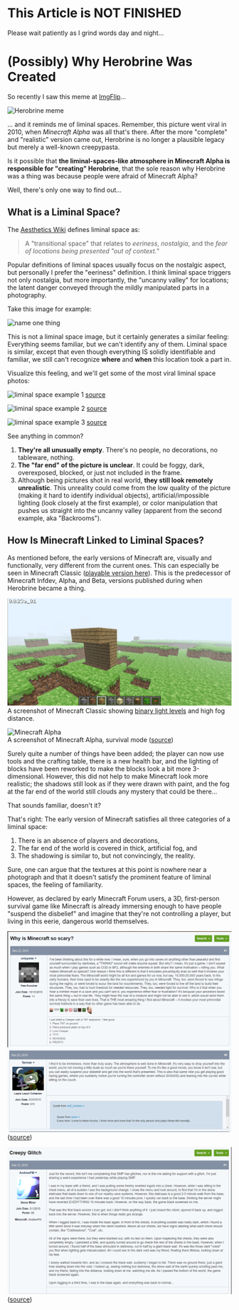 # This Article is NOT FINISHED
Please wait patiently as I grind words day and night...


# (Possibly) Why Herobrine Was Created

So recently I saw this meme at [ImgFlip](https://imgflip.com/i/5zcec6)...

![Herobrine meme](https://i.imgflip.com/5zcec6.jpg)

... and it reminds me of liminal spaces. Remember, this picture went viral in 2010, when *Minecraft Alpha* was all that's there. After the more "complete" and "realistic" version came out, Herobrine is no longer a plausible legacy but merely a well-known creepypasta.

Is it possible that **the liminal-spaces-like atmosphere in Minecraft Alpha is responsible for "creating" Herobrine**, that the sole reason why Herobrine was a thing was because people were afraid of Minecraft Alpha?

Well, there's only one way to find out...

## What is a Liminal Space?
The [Aesthetics Wiki](https://aesthetics.fandom.com/wiki/Liminal_Space) defines liminal space as:

> A "transitional space" that relates to *eeriness*, *nostalgia*, and the *fear of locations being presented "out of context."* 
 
 Popular definitions of liminal spaces usually focus on the nostalgic aspect, but personally I prefer the "eeriness" definition. I think liminal space triggers not only nostalgia, but more importantly, the "uncanny valley" for locations; the latent danger conveyed through the mildly manipulated parts in a photography.

Take this image for example:

![name one thing](https://www.thesun.co.uk/wp-content/uploads/2019/04/NINTCHDBPICT000485122030.jpg)

This is not a liminal space image, but it certainly generates a similar feeling: Everything seems familiar, but we can't identify any of them. Liminal space is similar, except that even though everything IS solidly identifiable and familiar, we still can't recognize **where** and **when** this location took a part in. 

Visualize this feeling, and we'll get some of the most viral liminal space photos:

![liminal space example 1](https://cdn-0.studybreaks.com/wp-content/uploads/2021/12/Image-from-iOS-1-2.jpg)
[source](https://studybreaks.com/thoughts/liminal-spaces-creepy-and-weird-places/)

![liminal space example 2](https://static.wikia.nocookie.net/aesthetics/images/0/00/Backrooms.PNG.png)
[source](https://aesthetics.fandom.com/wiki/Liminal_Space)

![liminal space example 3](https://images.squarespace-cdn.com/content/v1/57825361440243db4a4b7830/1619925239500-5XAC9BS2OXJU67Z7RDSA/wuww8vph8ub51.jpeg?format=1000w)
[source](https://sabukaru.online/articles/liminal-spaces-the-era-of-realizing-false-promises)

See anything in common?
1. **They're all unusually empty**. There's no people, no decorations, no tableware, nothing.
2. **The "far end" of the picture is unclear**. It could be foggy, dark, overexposed, blocked, or just not included in the frame.
3. Although being pictures shot in real world, **they still look remotely unrealistic**. This unreality could come from the low quality of the picture (making it hard to identify individual objects), artificial/impossible lighting (look closely at the first example), or color manipulation that pushes us straight into the uncanny valley (apparent from the second example, aka "Backrooms").

## How Is Minecraft Linked to Liminal Spaces?
As mentioned before, the early versions of Minecraft are, visually and functionally, very different from the current ones. This can especially be seen in Minecraft Classic ([playable version here](https://classic.minecraft.net/)). This is the predecessor of Minecraft Infdev, Alpha, and Beta, versions published during when Herobrine became a thing.

![Minecraft Classic](/static/minecraft-classic-lighting.png)  
A screenshot of Minecraft Classic showing [binary light levels](https://minecraft.fandom.com/wiki/Light#History) and high fog distance.

![Minecraft Alpha](https://media.minecraftforum.net/attachments/282/356/636655882262077072.png)  
A screenshot of Minecraft Alpha, survival mode ([source](https://www.minecraftforum.net/forums/minecraft-java-edition/survival-mode/2910659-skyblock-in-minecraft-alpha))

Surely quite a number of things have been added; the player can now use tools and the crafting table, there is a new health bar, and the lighting of blocks have been reworked to make the blocks look a bit more 3-dimensional. However, this did not help to make Minecraft look more realistic; the shadows still look as if they were drawn with paint, and the fog at the far end of the world still clouds any mystery that could be there...

That sounds familiar, doesn't it?

That's right: The early version of Minecraft satisfies all three categories of a liminal space:
1. There is an absence of players and decorations,
2. The far end of the world is covered in thick, artificial fog, and
3. The shadowing is similar to, but not convincingly, the reality.

Sure, one can argue that the textures at this point is nowhere near a photograph and that it doesn't satisfy the prominent feature of liminal spaces, the feeling of familiarity. 

However, as declared by early Minecraft Forum users, a 3D, first-person survival game like Minecraft is already immersing enough to have people "suspend the disbelief" and imagine that they're not controlling a player, but living in this eerie, dangerous world themselves.

![Minecraft scary](/static/minecraft-scary-forum.png)  
![Minecraft immersive](/static/minecraft-immersive-forum.png)  
([source](https://www.minecraftforum.net/forums/archive/alpha/alpha-survival-single-player/817234-why-is-minecraft-so-scary))

![Minecraft creepy glitch](/static/creepy-glitch-forum.png)  
([source](https://www.minecraftforum.net/forums/archive/alpha/alpha-survival-multiplayer/822199-creepy-glitch))
